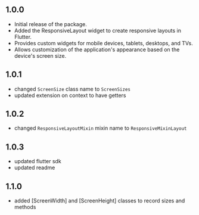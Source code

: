 ## 1.0.0

* Initial release of the package. 
* Added the  ResponsiveLayout  widget to create responsive layouts in Flutter. 
* Provides custom widgets for mobile devices, tablets, desktops, and TVs. 
* Allows customization of the application's appearance based on the device's screen size.

## 1.0.1

* changed `ScreenSize` class name to `ScreenSizes`
* updated extension on context to have getters

## 1.0.2

* changed `ResponsiveLayoutMixin` mixin name to `ResponsiveMixinLayout`

## 1.0.3

* updated flutter sdk
* updated readme

## 1.1.0

* added [ScreenWidth] and [ScreenHeight] classes to record sizes and methods